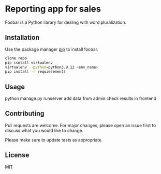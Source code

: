 # Reporting app for sales

Foobar is a Python library for dealing with word pluralization.

## Installation

Use the package manager [pip](https://pip.pypa.io/en/stable/) to install foobar.

```bash
clone repo
pip isntall virtualenv
virtualenv --python=python3.9.12 <env_name>
pip install -r requierements
```

## Usage


python manage.py runserver
add data from admin
check results in frontend

## Contributing
Pull requests are welcome. For major changes, please open an issue first to discuss what you would like to change.

Please make sure to update tests as appropriate.

## License
[MIT](https://choosealicense.com/licenses/mit/)
